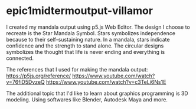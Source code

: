 # epic1midtermoutput-villamor

I created my mandala output using p5.js Web Editor. The design I choose to recreate is the Star Mandala Symbol. Stars symbolizes independence because to their self-sustaining nature. In a mandala, stars indicate confidence and the strength to stand alone. The circular designs symbolizes the thought that life is never ending and everything is connected. 

The references that I used for making the mandala output: 
https://p5js.org/reference/
https://www.youtube.com/watch?v=76fiD5DvzeQ
https://www.youtube.com/watch?v=c3TeLi6Ns1E

The additional topic that I'd like to learn about graphics programming is 3D modeling. Using softwares like Blender, Autodesk Maya and more. 
